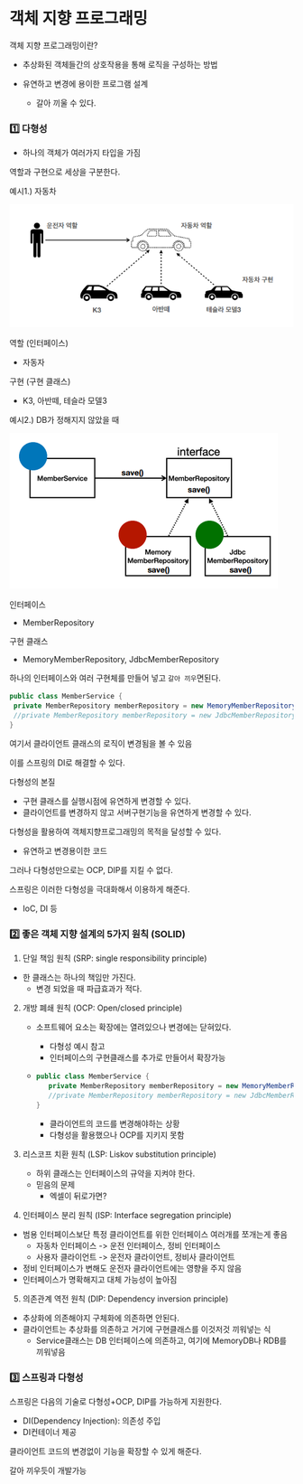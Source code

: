 # 객체 지향 프로그래밍

객체 지향 프로그래밍이란?

- 추상화된 객체들간의 상호작용을 통해 로직을 구성하는 방법

- 유연하고 변경에 용이한 프로그램 설계
  - 갈아 끼울 수 있다.



### 1️⃣ 다형성

- 하나의 객체가 여러가지 타입을 가짐



역할과 구현으로 세상을 구분한다.



예시1.) 자동차

![image-20230728064926339](img/image-20230728064926339.png)

역할 (인터페이스)

- 자동자

구현 (구현 클래스)

- K3, 아반떼, 테슬라 모델3



예시2.) DB가 정해지지 않았을 때

![image-20230728065620982](img/image-20230728065620982.png)

인터페이스

- MemberRepository

구현 클래스

- MemoryMemberRepository, JdbcMemberRepository



하나의 인터페이스와 여러 구현체를 만들어 넣고 `갈아 끼우`면된다.

```java
public class MemberService {
 private MemberRepository memberRepository = new MemoryMemberRepository();
 //private MemberRepository memberRepository = new JdbcMemberRepository();
}
```

여기서 클라이언트 클래스의 로직이 변경됨을 볼 수 있음

이를 스프링의 DI로 해결할 수 있다.



다형성의 본질

- 구현 클래스를 실행시점에 유연하게 변경할 수 있다.
- 클라이언트를 변경하지 않고 서버구현기능을 유연하게 변경할 수 있다.



다형성을 활용하여 객체지향프로그래밍의 목적을 달성할 수 있다.

- 유연하고 변경용이한 코드

그러나 다형성만으로는 OCP, DIP를 지킬 수 없다.



스프링은 이러한 다형성을 극대화해서 이용하게 해준다.

- IoC, DI 등



### 2️⃣ 좋은 객체 지향 설계의 5가지 원칙 (SOLID)

1. 단일 책임 원칙 (SRP: single responsibility principle)

- 한 클래스는 하나의 책임만 가진다.
  - 변경 되었을 때 파급효과가 적다.



2. 개방 폐쇄 원칙 (OCP: Open/closed principle)

   - 소프트웨어 요소는 확장에는 열려있으나 변경에는 닫혀있다.

     - 다형성 예시 참고
     - 인터페이스의 구현클래스를 추가로 만들어서 확장가능

   - ```java
     public class MemberService {
     	private MemberRepository memberRepository = new MemoryMemberRepository();
      	//private MemberRepository memberRepository = new JdbcMemberRepository();
     }
     ```

     - 클라이언트의 코드를 변경해야하는 상황
     - 다형성을 활용했으나 OCP를 지키지 못함



3. 리스코프 치환 원칙 (LSP: Liskov substitution principle)
   - 하위 클래스는 인터페이스의 규약을 지켜야 한다.
   - 믿음의 문제
     - 엑셀이 뒤로가면?



4. 인터페이스 분리 원칙 (ISP: Interface segregation principle)

- 범용 인터페이스보단 특정 클라이언트를 위한 인터페이스 여러개를 쪼개는게 좋음
  - 자동차 인터페이스 -> 운전 인터페이스, 정비 인터페이스
  - 사용자 클라이언트 -> 운전자 클라이언트, 정비사 클라이언트
- 정비 인터페이스가 변해도 운전자 클라이언트에는 영향을 주지 않음
- 인터페이스가 명확해지고 대체 가능성이 높아짐



5. 의존관계 역전 원칙 (DIP: Dependency inversion principle)

- 추상화에 의존해야지 구체화에 의존하면 안된다.
- 클라이언트는 추상화를 의존하고 거기에 구현클래스를 이것저것 끼워넣는 식
  - Service클래스는 DB 인터페이스에 의존하고, 여기에 MemoryDB나 RDB를 끼워넣음



### 3️⃣ 스프링과 다형성

스프링은 다음의 기술로 다형성+OCP, DIP를 가능하게 지원한다.

- DI(Dependency Injection): 의존성 주입
- DI컨테이너 제공

클라이언트 코드의 변경없이 기능을 확장할 수 있게 해준다.

갈아 끼우듯이 개발가능
